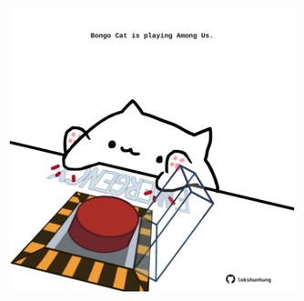 <!-- built at 19/04/2023, 12:01:11 UTC -->
<p align="center">
  <img width="500" height="500" src="./ReadmeImage.svg">
</p>
